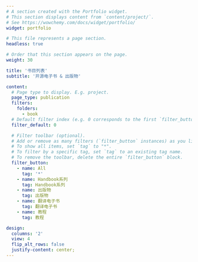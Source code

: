 ```yaml
---
# A section created with the Portfolio widget.
# This section displays content from `content/project/`.
# See https://wowchemy.com/docs/widget/portfolio/
widget: portfolio

# This file represents a page section.
headless: true

# Order that this section appears on the page.
weight: 30

title: '书目列表'
subtitle: '开源电子书 & 出版物'

content:
  # Page type to display. E.g. project.
  page_type: publication
  filters:
    folders:
      - book
  # Default filter index (e.g. 0 corresponds to the first `filter_button` instance below).
  filter_default: 0

  # Filter toolbar (optional).
  # Add or remove as many filters (`filter_button` instances) as you like.
  # To show all items, set `tag` to "*".
  # To filter by a specific tag, set `tag` to an existing tag name.
  # To remove the toolbar, delete the entire `filter_button` block.
  filter_button:
    - name: All
      tag: '*'
    - name: Handbook系列
      tag: Handbook系列
    - name: 出版物
      tag: 出版物
    - name: 翻译电子书
      tag: 翻译电子书
    - name: 教程
      tag: 教程

design:
  columns: '2'
  view: 4
  flip_alt_rows: false
  justify-content: center;
---
```

